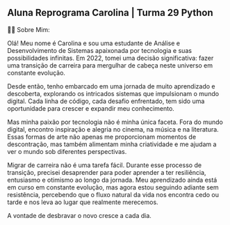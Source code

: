 ## Aluna Reprograma Carolina | Turma 29 Python   

👩‍💻 Sobre Mim:

Olá! Meu nome é Carolina e sou uma estudante de Análise e Desenvolvimento de Sistemas apaixonada por tecnologia e suas possibilidades infinitas. Em 2022, tomei uma decisão significativa: fazer uma transição de carreira para mergulhar de cabeça neste universo em constante evolução.

Desde então, tenho embarcado em uma jornada  de muito aprendizado e descoberta, explorando os intricados sistemas que impulsionam o mundo digital. Cada linha de código, cada desafio enfrentado, tem sido uma oportunidade para crescer e expandir meu conhecimento.

Mas minha paixão por tecnologia não é minha única faceta. Fora do mundo digital, encontro inspiração e alegria no cinema, na música e na literatura. Essas formas de arte não apenas me proporcionam momentos de descontração, mas também alimentam minha criatividade e me ajudam a ver o mundo sob diferentes perspectivas.

Migrar de carreira não é uma tarefa fácil. Durante esse processo de transição, precisei desaprender para poder aprender a ter resiliência, entusiasmo e otimismo ao longo da jornada. Meu aprendizado ainda está em curso em constante evolução, mas agora estou seguindo adiante sem resistência, percebendo que o fluxo natural da vida nos encontra cedo ou tarde e nos leva ao lugar que realmente merecemos.

A vontade de desbravar o novo cresce a cada dia.




